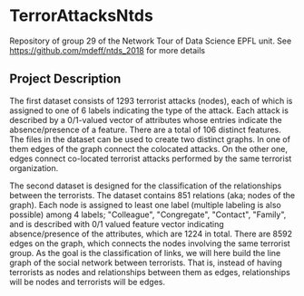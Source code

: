 # TerrorAttacksNtds

Repository of group 29 of the Network Tour of Data Science EPFL unit. See https://github.com/mdeff/ntds_2018 for more details

## Project Description

The first dataset consists of 1293 terrorist attacks (nodes), each of which is assigned to one of 6 labels indicating the type of the attack. Each attack is described by a 0/1-valued vector of attributes whose entries indicate the absence/presence of a feature. There are a total of 106 distinct features. The files in the dataset can be used to create two distinct graphs. In one of them edges of the graph connect the colocated attacks. On the other one, edges connect co-located terrorist attacks performed by the same terrorist organization. 

The second dataset is designed for the classification of the relationships between the terrorists. The dataset contains 851 relations (aka; nodes of the graph). Each node is assigned to least one label (multiple labeling is also possible) among 4 labels; "Colleague", "Congregate", "Contact", "Family", and is described with 0/1 valued feature vector indicating absence/presence of the attributes, which are 1224 in total. There are 8592 edges on the graph, which connects the nodes involving the same terrorist group. As the goal is the classification of links, we will here build the line graph of the social network between terrorists. That is, instead of having terrorists as nodes and relationships between them as edges, relationships will be nodes and terrorists will be edges.
